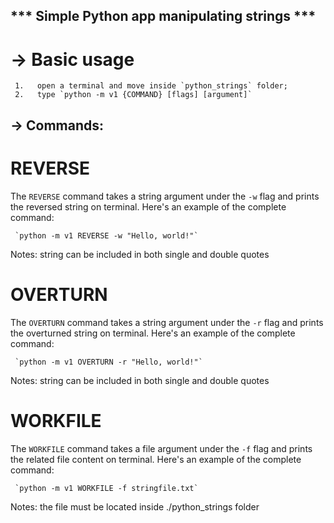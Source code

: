 ## *** Simple Python app manipulating strings ***

# -> Basic usage

     1.   open a terminal and move inside `python_strings` folder;
     2.   type `python -m v1 {COMMAND} [flags] [argument]`


## -> Commands:

# REVERSE

The `REVERSE` command takes a string argument under the `-w` flag and prints the reversed string on terminal.
Here's an example of the complete command:

     `python -m v1 REVERSE -w "Hello, world!"`

Notes: string can be included in both single and double quotes


# OVERTURN

The `OVERTURN` command takes a string argument under the `-r` flag and prints the overturned string on terminal.
Here's an example of the complete command:

     `python -m v1 OVERTURN -r "Hello, world!"`

Notes: string can be included in both single and double quotes

# WORKFILE

The `WORKFILE` command takes a file argument under the `-f` flag and prints the related file content on terminal.
Here's an example of the complete command:

     `python -m v1 WORKFILE -f stringfile.txt`

Notes: the file must be located inside ./python_strings folder
